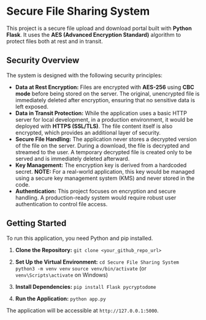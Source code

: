 # Secure File Sharing System

This project is a secure file upload and download portal built with **Python Flask**. It uses the **AES (Advanced Encryption Standard)** algorithm to protect files both at rest and in transit.

## Security Overview

The system is designed with the following security principles:

-   **Data at Rest Encryption:** Files are encrypted with **AES-256** using **CBC mode** before being stored on the server. The original, unencrypted file is immediately deleted after encryption, ensuring that no sensitive data is left exposed.
-   **Data in Transit Protection:** While the application uses a basic HTTP server for local development, in a production environment, it would be deployed with **HTTPS (SSL/TLS)**. The file content itself is also encrypted, which provides an additional layer of security.
-   **Secure File Handling:** The application never stores a decrypted version of the file on the server. During a download, the file is decrypted and streamed to the user. A temporary decrypted file is created only to be served and is immediately deleted afterward.
-   **Key Management:** The encryption key is derived from a hardcoded secret. **NOTE:** For a real-world application, this key would be managed using a secure key management system (KMS) and never stored in the code.
-   **Authentication:** This project focuses on encryption and secure handling. A production-ready system would require robust user authentication to control file access.

## Getting Started

To run this application, you need Python and pip installed.

1.  **Clone the Repository:**
    `git clone <your_github_repo_url>`

2.  **Set Up the Virtual Environment:**
    `cd Secure File Sharing System`
    `python3 -m venv venv`
    `source venv/bin/activate` (or `venv\Scripts\activate` on Windows)

3.  **Install Dependencies:**
    `pip install Flask pycryptodome`

4.  **Run the Application:**
    `python app.py`

The application will be accessible at `http://127.0.0.1:5000`.

